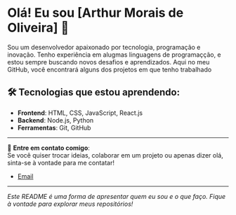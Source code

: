 # Olá! Eu sou [Arthur Morais de Oliveira] 👋

Sou um desenvolvedor apaixonado por tecnologia, programação e inovação. Tenho experiência em alugmas linguagens de programaçção, e estou sempre buscando novos desafios e aprendizados. Aqui no meu GitHub, você encontrará alguns dos projetos em que tenho trabalhado

## 🛠️ Tecnologias que estou aprendendo:
- **Frontend**: HTML, CSS, JavaScript, React.js
- **Backend**: Node.js, Python
- **Ferramentas**: Git, GitHub

---

💬 **Entre em contato comigo**:  
Se você quiser trocar ideias, colaborar em um projeto ou apenas dizer olá, sinta-se à vontade para me contatar!

- [Email](arthur162016@gmail.com)

---

_Este README é uma forma de apresentar quem eu sou e o que faço. Fique à vontade para explorar meus repositórios!_
